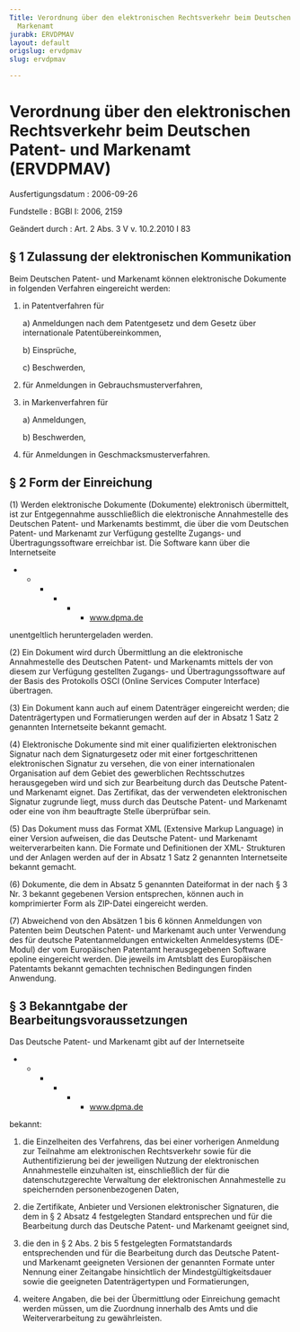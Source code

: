 ```yaml
---
Title: Verordnung über den elektronischen Rechtsverkehr beim Deutschen Patent- und
  Markenamt
jurabk: ERVDPMAV
layout: default
origslug: ervdpmav
slug: ervdpmav

---
```


# Verordnung über den elektronischen Rechtsverkehr beim Deutschen Patent- und Markenamt (ERVDPMAV)

Ausfertigungsdatum
:   2006-09-26

Fundstelle
:   BGBl I: 2006, 2159

Geändert durch
:   Art. 2 Abs. 3 V v. 10.2.2010 I 83

## § 1 Zulassung der elektronischen Kommunikation

Beim Deutschen Patent- und Markenamt können elektronische Dokumente in
folgenden Verfahren eingereicht werden:

1.  in Patentverfahren für

    a)  Anmeldungen nach dem Patentgesetz und dem Gesetz über internationale
        Patentübereinkommen,


    b)  Einsprüche,


    c)  Beschwerden,





2.  für Anmeldungen in Gebrauchsmusterverfahren,


3.  in Markenverfahren für

    a)  Anmeldungen,


    b)  Beschwerden,





4.  für Anmeldungen in Geschmacksmusterverfahren.

## § 2 Form der Einreichung

(1) Werden elektronische Dokumente (Dokumente) elektronisch
übermittelt, ist zur Entgegennahme ausschließlich die elektronische
Annahmestelle des Deutschen Patent- und Markenamts bestimmt, die über
die vom Deutschen Patent- und Markenamt zur Verfügung gestellte
Zugangs- und Übertragungssoftware erreichbar ist. Die Software kann
über die Internetseite

*
    *
        *
            *
                *
                    *   www.dpma.de


















unentgeltlich heruntergeladen werden.

(2) Ein Dokument wird durch Übermittlung an die elektronische
Annahmestelle des Deutschen Patent- und Markenamts mittels der von
diesem zur Verfügung gestellten Zugangs- und Übertragungssoftware auf
der Basis des Protokolls OSCI (Online Services Computer Interface)
übertragen.

(3) Ein Dokument kann auch auf einem Datenträger eingereicht werden;
die Datenträgertypen und Formatierungen werden auf der in Absatz 1
Satz 2 genannten Internetseite bekannt gemacht.

(4) Elektronische Dokumente sind mit einer qualifizierten
elektronischen Signatur nach dem Signaturgesetz oder mit einer
fortgeschrittenen elektronischen Signatur zu versehen, die von einer
internationalen Organisation auf dem Gebiet des gewerblichen
Rechtsschutzes herausgegeben wird und sich zur Bearbeitung durch das
Deutsche Patent- und Markenamt eignet. Das Zertifikat, das der
verwendeten elektronischen Signatur zugrunde liegt, muss durch das
Deutsche Patent- und Markenamt oder eine von ihm beauftragte Stelle
überprüfbar sein.

(5) Das Dokument muss das Format XML (Extensive Markup Language) in
einer Version aufweisen, die das Deutsche Patent- und Markenamt
weiterverarbeiten kann. Die Formate und Definitionen der XML-
Strukturen und der Anlagen werden auf der in Absatz 1 Satz 2 genannten
Internetseite bekannt gemacht.

(6) Dokumente, die dem in Absatz 5 genannten Dateiformat in der nach §
3 Nr. 3 bekannt gegebenen Version entsprechen, können auch in
komprimierter Form als ZIP-Datei eingereicht werden.

(7) Abweichend von den Absätzen 1 bis 6 können Anmeldungen von
Patenten beim Deutschen Patent- und Markenamt auch unter Verwendung
des für deutsche Patentanmeldungen entwickelten Anmeldesystems (DE-
Modul) der vom Europäischen Patentamt herausgegebenen Software epoline
eingereicht werden. Die jeweils im Amtsblatt des Europäischen
Patentamts bekannt gemachten technischen Bedingungen finden Anwendung.

## § 3 Bekanntgabe der Bearbeitungsvoraussetzungen

Das Deutsche Patent- und Markenamt gibt auf der Internetseite

*
    *
        *
            *
                *
                    *   www.dpma.de


















bekannt:

1.  die Einzelheiten des Verfahrens, das bei einer vorherigen Anmeldung
    zur Teilnahme am elektronischen Rechtsverkehr sowie für die
    Authentifizierung bei der jeweiligen Nutzung der elektronischen
    Annahmestelle einzuhalten ist, einschließlich der für die
    datenschutzgerechte Verwaltung der elektronischen Annahmestelle zu
    speichernden personenbezogenen Daten,


2.  die Zertifikate, Anbieter und Versionen elektronischer Signaturen, die
    dem in § 2 Absatz 4 festgelegten Standard entsprechen und für die
    Bearbeitung durch das Deutsche Patent- und Markenamt geeignet sind,


3.  die den in § 2 Abs. 2 bis 5 festgelegten Formatstandards
    entsprechenden und für die Bearbeitung durch das Deutsche Patent- und
    Markenamt geeigneten Versionen der genannten Formate unter Nennung
    einer Zeitangabe hinsichtlich der Mindestgültigkeitsdauer sowie die
    geeigneten Datenträgertypen und Formatierungen,


4.  weitere Angaben, die bei der Übermittlung oder Einreichung gemacht
    werden müssen, um die Zuordnung innerhalb des Amts und die
    Weiterverarbeitung zu gewährleisten.




